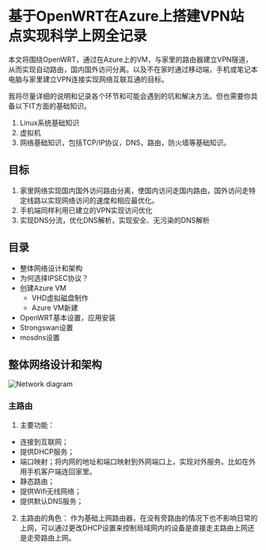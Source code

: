 # 基于OpenWRT在Azure上搭建VPN站点实现科学上网全记录

本文将围绕OpenWRT，通过在Azure上的VM，与家里的路由器建立VPN隧道，从而实现自动路由，国内国外访问分离。以及不在家时通过移动端，手机或笔记本电脑与家里建立VPN连接实现网络互联互通的目标。  

我将尽量详细的说明和记录各个环节和可能会遇到的坑和解决方法。但也需要你具备以下IT方面的基础知识。  
1. Linux系统基础知识
2. 虚拟机
3. 网络基础知识，包括TCP/IP协议，DNS，路由，防火墙等基础知识。 

## 目标
1. 家里网络实现国内国外访问路由分离，使国内访问走国内路由，国外访问走特定线路以实现网络访问的速度和相应最优化。
2. 手机端同样利用已建立的VPN实现访问优化
3. 实现DNS分流，优化DNS解析，实现安全、无污染的DNS解析

## 目录

- 整体网络设计和架构
- 为何选择IPSEC协议？
- 创建Azure VM
  - VHD虚拟磁盘制作
  - Azure VM新建
- OpenWRT基本设置，应用安装
- Strongswan设置
- mosdns设置

## 整体网络设计和架构
![Network diagram](https://github.com/user-attachments/assets/69ce61da-24ec-4919-ab90-b4b036dc69f7)

### 主路由
1. 主要功能：
- 连接到互联网；
- 提供DHCP服务；
- 端口映射；将内网的地址和端口映射到外网端口上，实现对外服务。比如在外用手机客户端连回家里。
- 静态路由；
- 提供Wifi无线网络；
- 提供默认DNS服务；
2. 主路由的角色：
作为基础上网路由器，在没有旁路由的情况下也不影响日常的上网，可以通过更改DHCP设置来控制局域网内的设备是直接走主路由上网还是走旁路由上网。
